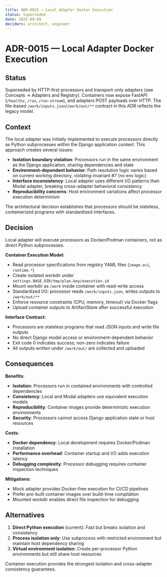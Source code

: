 ```yaml
---
title: ADR-0015 — Local Adapter Docker Execution
status: Superseded
date: 2025-09-09
deciders: architect, engineer
---
```


# ADR-0015 — Local Adapter Docker Execution

## Status

Superseded by HTTP-first processors and transport-only adapters (see Concepts → Adapters and Registry). Containers now expose FastAPI (`/healthz`, `/run`, `/run-stream`), and adapters POST payloads over HTTP. The file-based `/work/inputs.json`/`/work/out/**` contract in this ADR reflects the legacy model.

## Context

The local adapter was initially implemented to execute processors directly as Python subprocesses within the Django application context. This approach creates several issues:

- **Isolation boundary violation**: Processors run in the same environment as the Django application, sharing dependencies and state
- **Environment-dependent behavior**: Path resolution logic varies based on current working directory, violating invariant #7 (no env logic)
- **Interface inconsistency**: Local adapter uses different I/O patterns than Modal adapter, breaking cross-adapter behavioral consistency
- **Reproducibility concerns**: Host environment variations affect processor execution determinism

The architectural decision establishes that processors should be stateless, containerized programs with standardized interfaces.

## Decision

Local adapter will execute processors as Docker/Podman containers, not as direct Python subprocesses.

**Container Execution Model:**
- Read processor specifications from registry YAML files (`image.oci`, `runtime.*`)
- Create isolated workdir under `settings.BASE_DIR/tmp/plan.key/execution.id`
- Mount workdir as `/work` inside container with read-write access
- Standardized I/O: processor reads `/work/inputs.json`, writes outputs to `/work/out/**`
- Enforce resource constraints (CPU, memory, timeout) via Docker flags
- Upload container outputs to ArtifactStore after successful execution

**Interface Contract:**
- Processors are stateless programs that read JSON inputs and write file outputs
- No direct Django model access or environment-dependent behavior
- Exit code 0 indicates success; non-zero indicates failure
- All outputs written under `/work/out/` are collected and uploaded

## Consequences

**Benefits:**
- **Isolation**: Processors run in contained environments with controlled dependencies
- **Consistency**: Local and Modal adapters use equivalent execution models
- **Reproducibility**: Container images provide deterministic execution environments
- **Security**: Processors cannot access Django application state or host resources

**Costs:**
- **Docker dependency**: Local development requires Docker/Podman installation
- **Performance overhead**: Container startup and I/O adds execution latency
- **Debugging complexity**: Processor debugging requires container inspection techniques

**Mitigations:**
- Mock adapter provides Docker-free execution for CI/CD pipelines
- Prefer pre-built container images over build-time compilation
- Mounted workdir enables direct file inspection for debugging

## Alternatives

1. **Direct Python execution** (current): Fast but breaks isolation and consistency
2. **Process isolation only**: Use subprocess with restricted environment but maintain host dependency sharing
3. **Virtual environment isolation**: Create per-processor Python environments but still share host resources

Container execution provides the strongest isolation and cross-adapter consistency guarantees.
